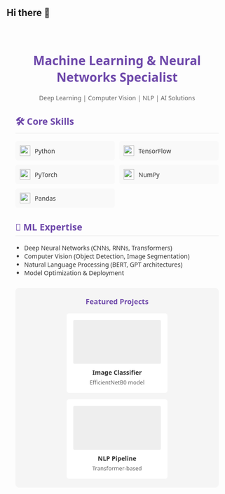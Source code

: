 ## Hi there 👋

<div style="font-family: 'Segoe UI', Tahoma, Geneva, Verdana, sans-serif; max-width: 800px; margin: 0 auto; padding: 20px; color: #333;">

  <div style="text-align: center; margin-bottom: 30px;">
    <h1 style="color: #6e48aa;">Machine Learning & Neural Networks Specialist</h1>
    <p style="color: #666;">Deep Learning | Computer Vision | NLP | AI Solutions</p>
  </div>

  <div style="margin-bottom: 25px;">
    <h2 style="color: #6e48aa; border-bottom: 2px solid #f0f0f0; padding-bottom: 5px;">🛠 Core Skills</h2>
    <div style="display: grid; grid-template-columns: repeat(auto-fill, minmax(150px, 1fr)); gap: 10px; margin-top: 15px;">
      <div style="background: #f9f9f9; padding: 10px; border-radius: 5px; display: flex; align-items: center;">
        <img src="https://cdn.jsdelivr.net/gh/devicons/devicon/icons/python/python-original.svg" width="24" style="margin-right: 10px;">
        <span>Python</span>
      </div>
      <div style="background: #f9f9f9; padding: 10px; border-radius: 5px; display: flex; align-items: center;">
        <img src="https://cdn.jsdelivr.net/gh/devicons/devicon/icons/tensorflow/tensorflow-original.svg" width="24" style="margin-right: 10px;">
        <span>TensorFlow</span>
      </div>
      <div style="background: #f9f9f9; padding: 10px; border-radius: 5px; display: flex; align-items: center;">
        <img src="https://cdn.jsdelivr.net/gh/devicons/devicon/icons/pytorch/pytorch-original.svg" width="24" style="margin-right: 10px;">
        <span>PyTorch</span>
      </div>
      <div style="background: #f9f9f9; padding: 10px; border-radius: 5px; display: flex; align-items: center;">
        <img src="https://cdn.jsdelivr.net/gh/devicons/devicon/icons/numpy/numpy-original.svg" width="24" style="margin-right: 10px;">
        <span>NumPy</span>
      </div>
      <div style="background: #f9f9f9; padding: 10px; border-radius: 5px; display: flex; align-items: center;">
        <img src="https://cdn.jsdelivr.net/gh/devicons/devicon/icons/pandas/pandas-original.svg" width="24" style="margin-right: 10px;">
        <span>Pandas</span>
      </div>
    </div>
  </div>

  <div style="margin-bottom: 25px;">
    <h2 style="color: #6e48aa; border-bottom: 2px solid #f0f0f0; padding-bottom: 5px;">🧠 ML Expertise</h2>
    <ul style="padding-left: 20px;">
      <li>Deep Neural Networks (CNNs, RNNs, Transformers)</li>
      <li>Computer Vision (Object Detection, Image Segmentation)</li>
      <li>Natural Language Processing (BERT, GPT architectures)</li>
      <li>Model Optimization & Deployment</li>
    </ul>
  </div>

  <div style="background: #f5f5f5; padding: 20px; border-radius: 8px; text-align: center;">
    <h3 style="margin-top: 0; color: #6e48aa;">Featured Projects</h3>
    <div style="display: flex; justify-content: center; flex-wrap: wrap; gap: 15px;">
      <div style="background: white; padding: 15px; border-radius: 5px; width: 200px;">
        <div style="height: 100px; background: #eee; border-radius: 3px; margin-bottom: 10px;"></div>
        <p style="margin: 0; font-weight: bold;">Image Classifier</p>
        <p style="margin: 5px 0 0; font-size: 0.9em; color: #666;">EfficientNetB0 model</p>
      </div>
      <div style="background: white; padding: 15px; border-radius: 5px; width: 200px;">
        <div style="height: 100px; background: #eee; border-radius: 3px; margin-bottom: 10px;"></div>
        <p style="margin: 0; font-weight: bold;">NLP Pipeline</p>
        <p style="margin: 5px 0 0; font-size: 0.9em; color: #666;">Transformer-based</p>
      </div>
    </div>
  </div>

</div>



